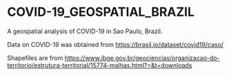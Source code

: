 # COVID-19_GEOSPATIAL_BRAZIL
A geospatial analysis of COVID-19 in Sao Paulo, Brazil.

Data on COVID-19 was obtained from https://brasil.io/dataset/covid19/caso/

Shapefiles are from https://www.ibge.gov.br/geociencias/organizacao-do-territorio/estrutura-territorial/15774-malhas.html?=&t=downloads
